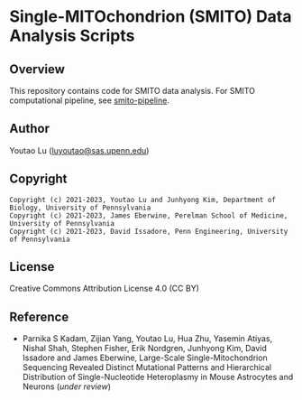 # Single-MITOchondrion (SMITO) Data Analysis Scripts
## Overview
This repository contains code for SMITO data analysis.
For SMITO computational pipeline, see [smito-pipeline](https://github.com/kimpenn/smito-pipeline).

## Author
Youtao Lu (<luyoutao@sas.upenn.edu>)

## Copyright
```
Copyright (c) 2021-2023, Youtao Lu and Junhyong Kim, Department of Biology, University of Pennsylvania
Copyright (c) 2021-2023, James Eberwine, Perelman School of Medicine, University of Pennsylvania
Copyright (c) 2021-2023, David Issadore, Penn Engineering, University of Pennsylvania
```

## License
Creative Commons Attribution License 4.0 (CC BY)

## Reference
* Parnika S Kadam, Zijian Yang, Youtao Lu, Hua Zhu, Yasemin Atiyas, Nishal Shah, Stephen Fisher, Erik Nordgren, Junhyong Kim, David Issadore and James Eberwine, Large-Scale Single-Mitochondrion Sequencing Revealed Distinct Mutational Patterns and Hierarchical Distribution of Single-Nucleotide Heteroplasmy in Mouse Astrocytes and Neurons (*under review*)
